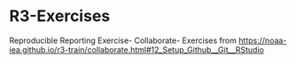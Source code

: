 # R3-Exercises
Reproducible Reporting Exercise- Collaborate- Exercises from https://noaa-iea.github.io/r3-train/collaborate.html#12_Setup_Github__Git__RStudio
